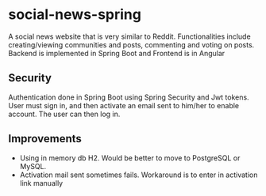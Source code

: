# social-news-spring

A social news website that is very similar to Reddit. Functionalities include creating/viewing communities and posts, commenting and voting on posts. Backend is implemented in Spring Boot and Frontend is in Angular

## Security
Authentication done in Spring Boot using Spring Security and Jwt tokens. User must sign in, and then activate an email sent to him/her to enable account. The user can then log in.

## Improvements
- Using in memory db H2. Would be better to move to PostgreSQL or MySQL.
- Activation mail sent sometimes fails. Workaround is to enter in activation link manually
